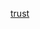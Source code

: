 [trust](/void/gravity/density/matter/mass/orbit/balance/stability/value/security/distribution/toolchain/code/library/growth/proficiency/survival/focus/navigation/transportation/destination/pipeline/interface/trust)
